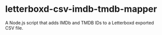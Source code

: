 # letterboxd-csv-imdb-tmdb-mapper
A Node.js script that adds IMDb and TMDB IDs to a Letterboxd exported CSV file.
